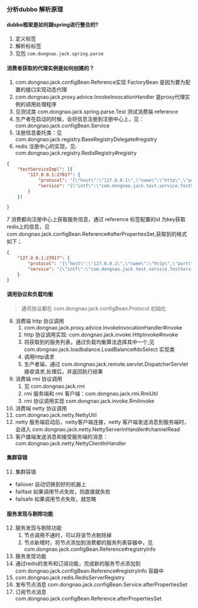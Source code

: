 ### 分析dubbo 解析原理
#### dubbo框架是如何跟spring进行整合的?
1. 定义标签 
2. 解析标标签
3. 见包 `com.dongnao.jack.spring.parse`

#### 消费者获取的代理实例是如何创建的？
1. com.dongnao.jack.configBean.Reference实现 FactoryBean 是因为要为配置的接口实现动态代理
2. com.dongnao.jack.proxy.advice.InvokeInvocationHandler 是proxy代理实例的调用处理程序
3. 见测试类 com.dongnao.jack.spring.parse.Test 测试消费端 reference
4. 生产者在启动的时候，会将信息注册到注册中心上，见：com.dongnao.jack.configBean.Service
5. 注册信息委托类：见 com.dongnao.jack.registry.BaseRegistryDelegate#registry
6. redis 注册中心的实现，见: com.dongnao.jack.registry.RedisRegistry#registry
```json
{
	"testServiceImpl": [{
		"127.0.0.1:27017": {
			"protocol": "{\"host\":\"127.0.0.1\",\"name\":\"http\",\"port\":\"27017\"}",
			"service": "{\"intf\":\"com.dongnao.jack.test.service.TestService\",\"protocol\":\"http\",\"ref\":\"testServiceImpl\"}"
		}
	}]

}
```

7 消费都向注册中心上获取服务信息，通过 reference 标签配置的id 为key获取redis上的信息，见 com.dongnao.jack.configBean.Reference#afterPropertiesSet,获取到的格式如下；

```json
{
	"127.0.0.1:27017": {
		"protocol": "{\"host\":\"127.0.0.1\",\"name\":\"http\",\"port\":\"27017\"}",
		"service": "{\"intf\":\"com.dongnao.jack.test.service.TestService\",\"protocol\":\"http\",\"ref\":\"testServiceImpl3\"}"
	}
}
```

#### 调用协议和负载均衡
> 通讯协议都在 com.dongnao.jack.configBean.Protocol 初始化 

8. 消费端 http 协议调用
    1. com.dongnao.jack.proxy.advice.InvokeInvocationHandler#invoke
    2. http 协议调用实现: com.dongnao.jack.invoke.HttpInvoke#invoke
    3. 将获取到的服务列表，通过负载均衡算法选择其中一个,见 com.dongnao.jack.loadbalance.LoadBalance#doSelect 实现类
    4. 调用http请求
    5. 生产者端，通过 com.dongnao.jack.remote.servlet.DispatcherServlet 接收请求,处理后，并返回执行结果
9. 消费端 rmi 协议调用
   1. 见 com.dongnao.jack.rmi   
   2. rmi 服务端和 rmi 客户端：com.dongnao.jack.rmi.RmiUtil
   3. rmi 协议调用实现 com.dongnao.jack.invoke.RmiInvoke
10. 消费端 netty 协议调用    
   1. com.dongnao.jack.netty.NettyUtil
   2. netty 服务端启动后，netty客户端连接，netty 客户端发送消息到服务端时，会进入 com.dongnao.jack.netty.NettyServerInHandler#channelRead
   3. 客户雄端发送消息和接受服务端的消息： com.dongnao.jack.netty.NettyClientInHandler

#### 集群容错
11. 集群容错
   - failover 自动切换到好的机器上
   - failfast 如果调用节点失败，则直接就失败
   - failsafe 如果调用节点失败，就忽略

#### 服务发现与剔除功能
12. 服务发现与剔除功能 
    1. 节点调用不通时，可以将该节点剔除掉
    2. 节点新增时，将节点添加到消费都的服务列表容器中，见 com.dongnao.jack.configBean.Reference#registryInfo    
13. 服务发现功能
   0. 通过redis的发布和订阅功能，完成新的服务节点添加到 com.dongnao.jack.configBean.Reference#registryInfo 容器中
   1. com.dongnao.jack.redis.RedisServerRegistry
   2. 发布节点消息 com.dongnao.jack.configBean.Service.afterPropertiesSet
   3. 订阅节点消息 com.dongnao.jack.configBean.Reference.afterPropertiesSet     